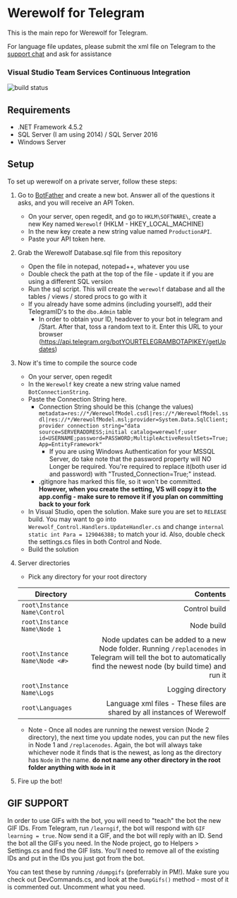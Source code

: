 # Werewolf for Telegram

This is the main repo for Werewolf for Telegram.

For language file updates, please submit the xml file on Telegram to the [support chat](http://telegram.me/werewolfsupport) and ask for assistance

### Visual Studio Team Services Continuous Integration		
![build status](https://parabola949.visualstudio.com/_apis/public/build/definitions/c0505bb4-b972-452b-88be-acdc00501797/2/badge)

## Requirements
* .NET Framework 4.5.2
* SQL Server (I am using 2014) / SQL Server 2016
* Windows Server

## Setup

To set up werewolf on a private server, follow these steps:

1. Go to [BotFather](https://telegram.me/BotFather) and create a new bot.  Answer all of the questions it asks, and you will receive an API Token.
   * On your server, open regedit, and go to `HKLM\SOFTWARE\`, create a new Key named `Werewolf` (HKLM - HKEY_LOCAL_MACHINE)
   * In the new key create a new string value named `ProductionAPI`.  
   * Paste your API token here.
2. Grab the Werewolf Database.sql file from this repository
   * Open the file in notepad, notepad++, whatever you use
   * Double check the path at the top of the file - update it if you are using a different SQL version
   * Run the sql script.  This will create the `werewolf` database and all the tables / views / stored procs to go with it
   * If you already have some admins (including yourself), add their TelegramID's to the `dbo.Admin` table
		* In order to obtain your ID, headover to your bot in telegram and /Start. After that, toss a random text to it. Enter this URL to your browser (https://api.telegram.org/botYOURTELEGRAMBOTAPIKEY/getUpdates)
3. Now it's time to compile the source code
   * On your server, open regedit
   * In the `Werewolf` key create a new string value named `BotConnectionString`.
   * Paste the Connection String here.
        * Connection String should be this (change the values) `metadata=res://*/WerewolfModel.csdl|res://*/WerewolfModel.ssdl|res://*/WerewolfModel.msl;provider=System.Data.SqlClient;provider connection string="data source=SERVERADDRESS;initial catalog=werewolf;user id=USERNAME;password=PASSWORD;MultipleActiveResultSets=True;App=EntityFramework"`
			* If you are using Windows Authentication for your MSSQL Server, do take note that the password property will NO Longer be required. You're required to replace it(both user id and password) with "Trusted_Connection=True;" instead.
      * .gitignore has marked this file, so it won't be committed. **However, when you create the setting, VS will copy it to the app.config - make sure to remove it if you plan on committing back to your fork**
   * In Visual Studio, open the solution.  Make sure you are set to `RELEASE` build.  You may want to go into `Werewolf_Control.Handlers.UpdateHandler.cs` and change `internal static int Para = 129046388;` to match your id.  Also, double check the settings.cs files in both Control and Node.
   * Build the solution
4. Server directories
   * Pick any directory for your root directory

   | Directory | Contents |
   |-----------|---------:|
   |`root\Instance Name\Control`|Control build|
   |`root\Instance Name\Node 1`|Node build|
   |`root\Instance Name\Node <#>`|Node updates can be added to a new Node folder.  Running `/replacenodes` in Telegram will tell the bot to automatically find the newest node (by build time) and run it|
   |`root\Instance Name\Logs`|Logging directory|
   |`root\Languages`|Language xml files - These files are shared by all instances of Werewolf|

   * Note - Once all nodes are running the newest version (Node 2 directory), the next time you update nodes, you can put the new files in Node 1 and `/replacenodes`.  Again, the bot will always take whichever node it finds that is the newest, as long as the directory has `Node` in the name.  **do not name any other directory in the root folder anything with `Node` in it**
5. Fire up the bot!




## GIF SUPPORT
In order to use GIFs with the bot, you will need to "teach" the bot the new GIF IDs.  From Telegram, run `/learngif`, the bot will respond with `GIF learning = true`.  Now send it a GIF, and the bot will reply with an ID.  Send the bot all the GIFs you need.  In the Node project, go to Helpers > Settings.cs and find the GIF lists.  You'll need to remove all of the existing IDs and put in the IDs you just got from the bot.

You can test these by running `/dumpgifs` (preferrably in PM!).  Make sure you check out DevCommands.cs, and look at the `DumpGifs()` method - most of it is commented out.  Uncomment what you need.

